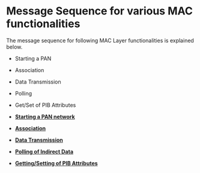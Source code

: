 # Message Sequence for various MAC functionalities

The message sequence for following MAC Layer functionalities is explained below.

-   Starting a PAN
-   Association
-   Data Transmission
-   Polling
-   Get/Set of PIB Attributes

-   **[Starting a PAN network](GUID-C118C7FA-04F0-4FAF-8524-0E94DE4EB83E.md)**  

-   **[Association](GUID-FFD7955B-67A6-4789-82E7-C77721894068.md)**  

-   **[Data Transmission](GUID-E8EC5789-3810-4216-BC5A-47104567CF62.md)**  

-   **[Polling of Indirect Data](GUID-EF628D20-D3FC-4837-B1AA-D25D5DE697E6.md)**  

-   **[Getting/Setting of PIB Attributes](GUID-6316855E-E42D-4C90-9EB5-21A0ED619128.md)**  


